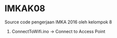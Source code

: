 # IMKAK08

Source code pengerjaan IMKA 2016 oleh kelompok 8

1) ConnectToWifi.ino
    -> Connect to Access Point
